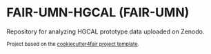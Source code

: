 FAIR-UMN-HGCAL (FAIR-UMN)
==============================

Repository for analyzing HGCAL prototype data uploaded on Zenodo.

<p><small>Project based on the <a target="_blank" href="https://github.com/FAIR4HEP/cookiecutter4fair">cookiecutter4fair project template</a>.</p>
